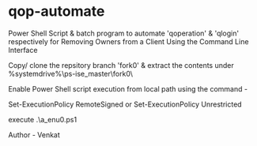 # qop-automate

Power Shell Script &amp; batch program to automate 'qoperation' &amp; 'qlogin' respectively for Removing Owners from a Client Using the Command Line Interface

Copy/ clone the repsitory branch 'fork0' & extract the contents under %systemdrive%\ps-ise_master\fork0\

Enable Power Shell script execution from local path using the command -

 Set-ExecutionPolicy RemoteSigned 
 or 
 Set-ExecutionPolicy Unrestricted

execute .\a_enu0.ps1

Author - Venkat
